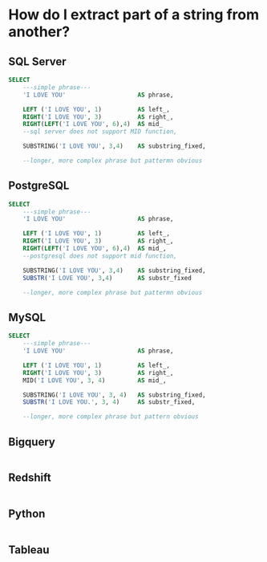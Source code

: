 
# How do I extract part of a string from another?

## SQL Server

```sql
SELECT
    ---simple phrase---
    'I LOVE YOU'                    AS phrase,

    LEFT ('I LOVE YOU', 1)          AS left_,
    RIGHT('I LOVE YOU', 3)          AS right_,
    RIGHT(LEFT('I LOVE YOU', 6),4)  AS mid_
    --sql server does not support MID function,

    SUBSTRING('I LOVE YOU', 3,4)    AS substring_fixed,

    --longer, more complex phrase but pattermn obvious

```

## PostgreSQL

```sql
SELECT
    ---simple phrase---
    'I LOVE YOU'                    AS phrase,

    LEFT ('I LOVE YOU', 1)          AS left_,
    RIGHT('I LOVE YOU', 3)          AS right_,
    RIGHT(LEFT('I LOVE YOU', 6),4)  AS mid_,
    --postgresql does not support mid function,

    SUBSTRING('I LOVE YOU', 3,4)    AS substring_fixed,
    SUBSTR('I LOVE YOU', 3,4)       AS substr_fixed

    --longer, more complex phrase but pattermn obvious
```

## MySQL

```sql
SELECT
    ---simple phrase---
    'I LOVE YOU'                    AS phrase,

    LEFT ('I LOVE YOU', 1)          AS left_,
    RIGHT('I LOVE YOU', 3)          AS right_,
    MID('I LOVE YOU', 3, 4)         AS mid_,

    SUBSTRING('I LOVE YOU', 3, 4)   AS substring_fixed,
    SUBSTR('I LOVE YOU.', 3, 4)     AS substr_fixed,

    --longer, more complex phrase but pattern obvious

```

## Bigquery

```sql
```

## Redshift

```sql
```

## Python

```python
```

## Tableau

```text
```

